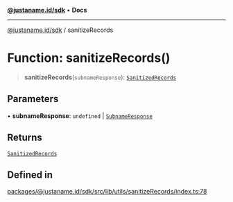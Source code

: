 [**@justaname.id/sdk**](../README.md) • **Docs**

***

[@justaname.id/sdk](../globals.md) / sanitizeRecords

# Function: sanitizeRecords()

> **sanitizeRecords**(`subnameResponse`): [`SanitizedRecords`](../interfaces/SanitizedRecords.md)

## Parameters

• **subnameResponse**: `undefined` \| [`SubnameResponse`](../interfaces/SubnameResponse.md)

## Returns

[`SanitizedRecords`](../interfaces/SanitizedRecords.md)

## Defined in

[packages/@justaname.id/sdk/src/lib/utils/sanitizeRecords/index.ts:78](https://github.com/JustaName-id/JustaName-sdk/blob/626b4b68604f3125538c424811e641247a5bd58d/packages/@justaname.id/sdk/src/lib/utils/sanitizeRecords/index.ts#L78)
